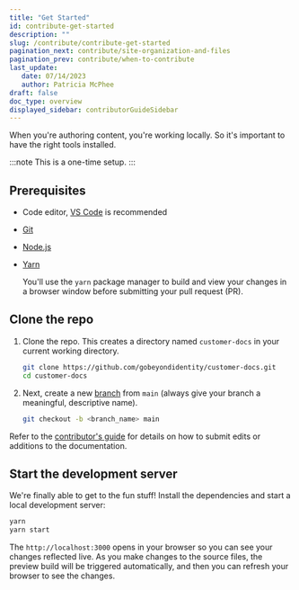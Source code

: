 ```yaml
---
title: "Get Started"
id: contribute-get-started
description: ""
slug: /contribute/contribute-get-started
pagination_next: contribute/site-organization-and-files
pagination_prev: contribute/when-to-contribute
last_update:
   date: 07/14/2023
   author: Patricia McPhee
draft: false
doc_type: overview
displayed_sidebar: contributorGuideSidebar
---
```



When you're authoring content, you're working locally. So it's important to have the right tools installed.


:::note
This is a one-time setup.
:::

## Prerequisites

- Code editor, [VS Code](https://code.visualstudio.com) is recommended
- [Git](https://git-scm.com)
- [Node.js](https://nodejs.org)
- [Yarn](https://yarnpkg.com)

  You'll use the `yarn` package manager to build and view your changes in a browser window before submitting your pull request (PR).


## Clone the repo

1. Clone the repo.  This creates a directory named `customer-docs` in your current working directory.

   ```bash
   git clone https://github.com/gobeyondidentity/customer-docs.git
   cd customer-docs
   ```

2. Next, create a new [branch](https://git-scm.com/book/en/v2/Git-Branching-Branches-in-a-Nutshell) from `main` (always give your branch a meaningful, descriptive name).

   ```bash
   git checkout -b <branch_name> main
   ```

Refer to the [contributor's guide](./contribute.md) for details on how to submit edits or additions to the documentation.

## Start the development server

We're finally able to get to the fun stuff! Install the dependencies and start a local development server:

```bash
yarn
yarn start
```

The `http://localhost:3000` opens in your browser so you can see your changes reflected live. As you make changes to the source files, the preview build will be triggered automatically, and then you can refresh your browser to see the changes.
